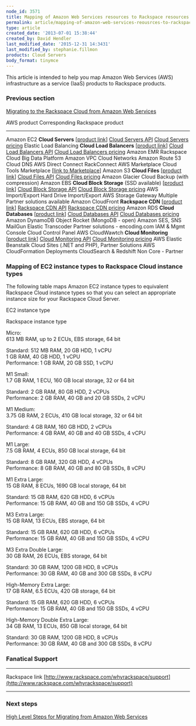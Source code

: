 ```yaml
---
node_id: 3571
title: Mapping of Amazon Web Services resources to Rackspace resources
permalink: article/mapping-of-amazon-web-services-reousrces-to-rackspace-resources
type: article
created_date: '2013-07-01 15:38:44'
created_by: David Hendler
last_modified_date: '2015-12-31 14:3431'
last_modified_by: stephanie.fillmon
products: Cloud Servers
body_format: tinymce
---
```


This article is intended to help you map Amazon Web Services (AWS)
infrastructure as a service (IaaS) products to Rackspace products.

### Previous section

[Migrating to the Rackspace Cloud from Amazon Web
Services](https://www.rackspace.com/knowledge_center/article/migrating-to-the-rackspace-cloud-from-amazon-web-services)

 

  AWS product              Corresponding Rackspace product
  ------------------------ --------------------------------------------------------------------------------------------------------
  Amazon EC2               **Cloud Servers** [[product link](http://www.rackspace.com/cloud/servers)]
                           [Cloud Servers API](http://docs.rackspace.com/servers/api/v2/cs-devguide/content/ch_preface.html)
                           [Cloud Servers pricing](http://www.rackspace.com/cloud/load-balancing/pricing)
  Elastic Load Balancing   **Cloud Load Balancers** [[product link](http://www.rackspace.com/cloud/load-balancing)]
                           [Cloud Load Balancers API](http://www.rackspace.com/cloud/load-balancing/api/)
                           [Cloud Load Balancers pricing](http://www.rackspace.com/cloud/load-balancing/pricing)
  Amazon EMR               Rackspace Cloud Big Data Platform
  Amazon VPC               Cloud Networks
  Amazon Route 53          Cloud DNS
  AWS Direct Connect       RackConnect
  AWS Marketplace          Cloud Tools Marketplace [[link to Marketplace](https://marketplace.rackspace.com/home)]
  Amazon S3                **Cloud Files** [[product link](http://www.rackspace.com/cloud/files)]
                           [Cloud Files API](http://www.rackspace.com/cloud/files/api/)
                           [Cloud Files pricing](http://www.rackspace.com/cloud/files/pricing)
  Amazon Glacier           Cloud Backup (with compression)
  Amazon EBS               **Cloud Block Storage** (SSD available) [[product link](http://www.rackspace.com/cloud/block-storage)]
                           [Cloud Block Storage API](http://docs.rackspace.com/cbs/api/v1.0/cbs-devguide/content/overview.html)
                           [Cloud Block Storage pricing](http://www.rackspace.com/cloud/block-storage/pricing)
  AWS Import/Export        Hard Drive Import/Export
  AWS Storage Gateway      Multiple Partner solutions available
  Amazon CloudFront        **Rackspace CDN** [[product link](http://www.rackspace.com/cloud/cdn-content-delivery-network)]
                           [Rackspace CDN API](http://docs.rackspace.com/cdn/api/v1.0/cdn-devguide/content/Overview.html)
                           [Rackspace CDN pricing](http://www.rackspace.com/cloud/cdn-content-delivery-network)
  Amazon RDS               **Cloud Databases** [[product link](http://www.rackspace.com/cloud/monitoring)]
                           [Cloud Databases API](http://docs.rackspace.com/cdb/api/v1.0/cdb-devguide/content/overview.html)
                           [Cloud Databases pricing](http://www.rackspace.com/cloud/databases/pricing)
  Amazon DynamoDB          Object Rocket (MongoDB - open)
  Amazon SES, SNS          MailGun
  Elastic Transcoder       Partner solutions - encoding.com
  IAM & Mgmt Console       Cloud Control Panel
  AWS CloudWawtch          **Cloud Monitoring** [[product link](http://www.rackspace.com/cloud/monitoring)]
                           [Cloud Monitoring API](http://docs.rackspace.com/cm/api/v1.0/cm-devguide/content/overview.html)
                           [Cloud Monitoring pricing](http://www.rackspace.com/cloud/monitoring/pricing)
  AWS Elastic Beanstalk    Cloud Sites (.NET and PHP), Partner Solutions
  AWS CloudFormation       Deployments
  CloudSearch & Redshift   Non Core - Partner

 

### Mapping of EC2 instance types to Rackspace Cloud instance types

The following table maps Amazon EC2 instance types to equivalent
Rackspace Cloud instance types so that you can select an appropriate
instance size for your Rackspace Cloud Server.

EC2 instance type

Rackspace instance type

Micro:\
 613 MB RAM, up to 2 ECUs, EBS storage, 64 bit

Standard: 512 MB RAM, 20 GB HDD, 1 vCPU\
 1 GB RAM, 40 GB HDD, 1 vCPU\
 Performance: 1 GB RAM, 20 GB SSD, 1 vCPU

M1 Small:\
 1.7 GB RAM, 1 ECU, 160 GB local storage, 32 or 64 bit

Standard: 2 GB RAM, 80 GB HDD, 2 vCPUs\
 Performance: 2 GB RAM, 40 GB and 20 GB SSDs, 2 vCPU

M1 Medium:\
 3.75 GB RAM, 2 ECUs, 410 GB local storage, 32 or 64 bit

Standard: 4 GB RAM, 160 GB HDD, 2 vCPUs\
 Performance: 4 GB RAM, 40 GB and 40 GB SSDs, 4 vCPU

M1 Large:\
 7.5 GB RAM, 4 ECUs, 850 GB local storage, 64 bit

Standard: 8 GB RAM, 320 GB HDD, 4 vCPUs\
 Performance: 8 GB RAM, 40 GB and 80 GB SSDs, 8 vCPU

M1 Extra Large:\
 15 GB RAM, 8 ECUs, 1690 GB local storage, 64 bit

Standard: 15 GB RAM, 620 GB HDD, 6 vCPUs\
 Performance: 15 GB RAM, 40 GB and 150 GB SSDs, 4 vCPU

M3 Extra Large:\
 15 GB RAM, 13 ECUs, EBS storage, 64 bit

Standard: 15 GB RAM, 620 GB HDD, 6 vCPUs\
 Performance: 15 GB RAM, 40 GB and 150 GB SSDs, 4 vCPU

M3 Extra Double Large:\
 30 GB RAM, 26 ECUs, EBS storage, 64 bit

Standard: 30 GB RAM, 1200 GB HDD, 8 vCPUs\
 Performance: 30 GB RAM, 40 GB and 300 GB SSDs, 8 vCPU

High-Memory Extra Large:\
 17 GB RAM, 6.5 ECUs, 420 GB storage, 64 bit

Standard: 15 GB RAM, 620 GB HDD, 6 vCPUs\
 Performance: 15 GB RAM, 40 GB and 150 GB SSDs, 4 vCPU

High-Memory Double Extra Large:\
 34 GB RAM, 13 ECUs, 850 GB local storage, 64 bit

Standard: 30 GB RAM, 1200 GB HDD, 8 vCPUs\
 Performance: 30 GB RAM, 40 GB and 300 GB SSDs, 8 vCPU

####  

### Fanatical Support

  ---------------- ------------------------------------------------------------------------------------------------
  Rackspace link   [http://www.rackspace.com/whyrackspace/support](http://www.rackspace.com/whyrackspace/support)
  ---------------- ------------------------------------------------------------------------------------------------

 

### Next steps

[High Level Steps for Migrating from Amazon Web
Services](http://www.rackspace.com/knowledge_center/article/high-level-steps-for-migrating-from-amazon-web-services)

